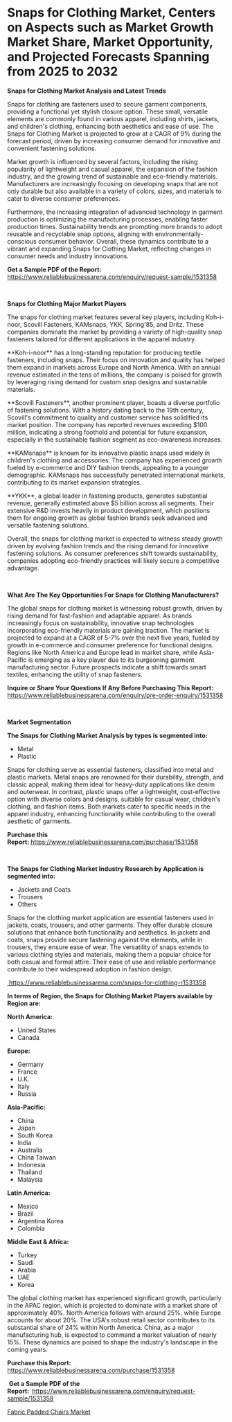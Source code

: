 <p><h1>Snaps for Clothing Market, Centers on Aspects such as Market Growth Market Share, Market Opportunity, and Projected Forecasts Spanning from 2025 to 2032</h1></p><p><strong>Snaps for Clothing Market Analysis and Latest Trends</strong></p>
<p><p>Snaps for clothing are fasteners used to secure garment components, providing a functional yet stylish closure option. These small, versatile elements are commonly found in various apparel, including shirts, jackets, and children's clothing, enhancing both aesthetics and ease of use. The Snaps for Clothing Market is projected to grow at a CAGR of 9% during the forecast period, driven by increasing consumer demand for innovative and convenient fastening solutions.</p><p>Market growth is influenced by several factors, including the rising popularity of lightweight and casual apparel, the expansion of the fashion industry, and the growing trend of sustainable and eco-friendly materials. Manufacturers are increasingly focusing on developing snaps that are not only durable but also available in a variety of colors, sizes, and materials to cater to diverse consumer preferences.</p><p>Furthermore, the increasing integration of advanced technology in garment production is optimizing the manufacturing processes, enabling faster production times. Sustainability trends are prompting more brands to adopt reusable and recyclable snap options, aligning with environmentally-conscious consumer behavior. Overall, these dynamics contribute to a vibrant and expanding Snaps for Clothing Market, reflecting changes in consumer needs and industry innovations.</p></p>
<p><strong>Get a Sample PDF of the Report:&nbsp;</strong> <a href="https://www.reliablebusinessarena.com/enquiry/request-sample/1531358?utm_campaign=1990&utm_medium=2&utm_source=Github&utm_content=ia&utm_term=04042025&utm_id=snaps-for-clothing">https://www.reliablebusinessarena.com/enquiry/request-sample/1531358</a></p>
<p>&nbsp;</p>
<p><strong>Snaps for Clothing Major Market Players</strong></p>
<p><p>The snaps for clothing market features several key players, including Koh-i-noor, Scovill Fasteners, KAMsnaps, YKK, Spring'85, and Dritz. These companies dominate the market by providing a variety of high-quality snap fasteners tailored for different applications in the apparel industry.</p><p>**Koh-i-noor** has a long-standing reputation for producing textile fasteners, including snaps. Their focus on innovation and quality has helped them expand in markets across Europe and North America. With an annual revenue estimated in the tens of millions, the company is poised for growth by leveraging rising demand for custom snap designs and sustainable materials.</p><p>**Scovill Fasteners**, another prominent player, boasts a diverse portfolio of fastening solutions. With a history dating back to the 19th century, Scovill's commitment to quality and customer service has solidified its market position. The company has reported revenues exceeding $100 million, indicating a strong foothold and potential for future expansion, especially in the sustainable fashion segment as eco-awareness increases.</p><p>**KAMsnaps** is known for its innovative plastic snaps used widely in children's clothing and accessories. The company has experienced growth fueled by e-commerce and DIY fashion trends, appealing to a younger demographic. KAMsnaps has successfully penetrated international markets, contributing to its market expansion strategies.</p><p>**YKK**, a global leader in fastening products, generates substantial revenue, generally estimated above $5 billion across all segments. Their extensive R&D invests heavily in product development, which positions them for ongoing growth as global fashion brands seek advanced and versatile fastening solutions.</p><p>Overall, the snaps for clothing market is expected to witness steady growth driven by evolving fashion trends and the rising demand for innovative fastening solutions. As consumer preferences shift towards sustainability, companies adopting eco-friendly practices will likely secure a competitive advantage.</p></p>
<p>&nbsp;</p>
<p><strong>What Are The Key Opportunities For Snaps for Clothing Manufacturers?</strong></p>
<p><p>The global snaps for clothing market is witnessing robust growth, driven by rising demand for fast-fashion and adaptable apparel. As brands increasingly focus on sustainability, innovative snap technologies incorporating eco-friendly materials are gaining traction. The market is projected to expand at a CAGR of 5-7% over the next five years, fueled by growth in e-commerce and consumer preference for functional designs. Regions like North America and Europe lead in market share, while Asia-Pacific is emerging as a key player due to its burgeoning garment manufacturing sector. Future prospects indicate a shift towards smart textiles, enhancing the utility of snap fasteners.</p></p>
<p><strong>Inquire or Share Your Questions If Any Before Purchasing This Report:</strong> <a href="https://www.reliablebusinessarena.com/enquiry/pre-order-enquiry/1531358?utm_campaign=1990&utm_medium=2&utm_source=Github&utm_content=ia&utm_term=04042025&utm_id=snaps-for-clothing">https://www.reliablebusinessarena.com/enquiry/pre-order-enquiry/1531358</a></p>
<p>&nbsp;</p>
<p><strong>Market Segmentation</strong></p>
<p><strong>The Snaps for Clothing Market Analysis by types is segmented into:</strong></p>
<p><ul><li>Metal</li><li>Plastic</li></ul></p>
<p><p>Snaps for clothing serve as essential fasteners, classified into metal and plastic markets. Metal snaps are renowned for their durability, strength, and classic appeal, making them ideal for heavy-duty applications like denim and outerwear. In contrast, plastic snaps offer a lightweight, cost-effective option with diverse colors and designs, suitable for casual wear, children's clothing, and fashion items. Both markets cater to specific needs in the apparel industry, enhancing functionality while contributing to the overall aesthetic of garments.</p></p>
<p><strong>Purchase this Report:&nbsp;</strong><a href="https://www.reliablebusinessarena.com/purchase/1531358?utm_campaign=1990&utm_medium=2&utm_source=Github&utm_content=ia&utm_term=04042025&utm_id=snaps-for-clothing">https://www.reliablebusinessarena.com/purchase/1531358</a></p>
<p>&nbsp;</p>
<p><strong>The Snaps for Clothing Market Industry Research by Application is segmented into:</strong></p>
<p><ul><li>Jackets and Coats</li><li>Trousers</li><li>Others</li></ul></p>
<p><p>Snaps for the clothing market application are essential fasteners used in jackets, coats, trousers, and other garments. They offer durable closure solutions that enhance both functionality and aesthetics. In jackets and coats, snaps provide secure fastening against the elements, while in trousers, they ensure ease of wear. The versatility of snaps extends to various clothing styles and materials, making them a popular choice for both casual and formal attire. Their ease of use and reliable performance contribute to their widespread adoption in fashion design.</p></p>
<p><a href="https://www.reliablebusinessarena.com/snaps-for-clothing-r1531358?utm_campaign=1990&utm_medium=2&utm_source=Github&utm_content=ia&utm_term=04042025&utm_id=snaps-for-clothing">&nbsp;https://www.reliablebusinessarena.com/snaps-for-clothing-r1531358</a></p>
<p><strong>In terms of Region, the Snaps for Clothing Market Players available by Region are:</strong></p>
<p>
    <p> <strong> North America: </strong>
        <ul>
            <li>United States</li>
            <li>Canada</li>
        </ul>
        </p> 
    <p> <strong> Europe: </strong>
        <ul>
            <li>Germany</li>
            <li>France</li>
            <li>U.K.</li>
            <li>Italy</li>
            <li>Russia</li>
        </ul>
        </p> 
    <p> <strong> Asia-Pacific: </strong>
        <ul>
            <li>China</li>
            <li>Japan</li>
            <li>South Korea</li>
            <li>India</li>
            <li>Australia</li>
            <li>China Taiwan</li>
            <li>Indonesia</li>
            <li>Thailand</li>
            <li>Malaysia</li>
        </ul>
        </p> 
    <p> <strong> Latin America: </strong>
        <ul>
            <li>Mexico</li>
            <li>Brazil</li>
            <li>Argentina Korea</li>
            <li>Colombia</li>
        </ul>
        </p> 
    <p> <strong> Middle East & Africa: </strong>
        <ul>
            <li>Turkey</li>
            <li>Saudi</li>
            <li>Arabia</li>
            <li>UAE</li>
            <li>Korea</li>
        </ul>
    </p>
    </p>
<p><p>The global clothing market has experienced significant growth, particularly in the APAC region, which is projected to dominate with a market share of approximately 40%. North America follows with around 25%, while Europe accounts for about 20%. The USA's robust retail sector contributes to its substantial share of 24% within North America. China, as a major manufacturing hub, is expected to command a market valuation of nearly 15%. These dynamics are poised to shape the industry's landscape in the coming years.</p></p>
<p><strong>Purchase this Report: </strong><a href="https://www.reliablebusinessarena.com/purchase/1531358?utm_campaign=1990&utm_medium=2&utm_source=Github&utm_content=ia&utm_term=04042025&utm_id=snaps-for-clothing">https://www.reliablebusinessarena.com/purchase/1531358</a></p>
<p>&nbsp;<strong>Get a Sample PDF of the Report:&nbsp;&nbsp;</strong><a href="https://www.reliablebusinessarena.com/enquiry/request-sample/1531358?utm_campaign=1990&utm_medium=2&utm_source=Github&utm_content=ia&utm_term=04042025&utm_id=snaps-for-clothing">https://www.reliablebusinessarena.com/enquiry/request-sample/1531358</a></p>
<p><strong></strong></p>
<p><p><a href="https://github.com/MarciaRunte/Market-Research-Report-List-2/blob/main/fabric-padded-chairs-market.md?utm_campaign=1990&utm_medium=2&utm_source=Github&utm_content=ia&utm_term=04042025&utm_id=snaps-for-clothing">Fabric Padded Chairs Market</a></p></p>